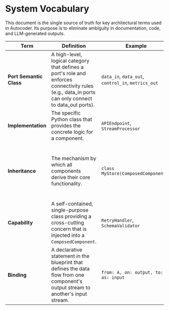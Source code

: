 # System Vocabulary

This document is the single source of truth for key architectural terms used in Autocoder. Its purpose is to eliminate ambiguity in documentation, code, and LLM-generated outputs.

| Term | Definition | Example | Notes |
|---|---|---|---|
| **Port Semantic Class** | A high-level, logical category that defines a port's role and enforces connectivity rules (e.g., data_in ports can only connect to data_out ports). | `data_in`, `data_out`, `control_in`, `metrics_out` | Not a Python construct; semantic classes are enforced by the ComponentRegistry during validation. |
| **Implementation** | The specific Python class that provides the concrete logic for a component. | `APIEndpoint`, `StreamProcessor` | Implementations define their behavior through explicit port descriptors with semantic classes and schemas. |
| **Inheritance** | The mechanism by which all components derive their core functionality. | `class MyStore(ComposedComponent):` | All implementations inherit (directly or via mix-ins) from ComposedComponent. Some may extend specialized mix-ins generated by the DSL (e.g., `class FraudDetector(ModelBase)`). |
| **Capability** | A self-contained, single-purpose class providing a cross-cutting concern that is injected into a `ComposedComponent`. | `RetryHandler`, `SchemaValidator` | Enables composition over inheritance. See also: Capability Tier System. |
| **Binding** | A declarative statement in the blueprint that defines the data flow from one component's output stream to another's input stream. | `from: A, on: output, to: B, as: input` | A single binding may fan-out to multiple `to:` entries (parser supports arrays). | 